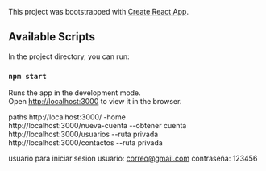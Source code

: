 This project was bootstrapped with [Create React App](https://github.com/facebook/create-react-app).

## Available Scripts

In the project directory, you can run:

### `npm start`

Runs the app in the development mode.<br />
Open [http://localhost:3000](http://localhost:3000) to view it in the browser.

paths
http://localhost:3000/ -home </br>
http://localhost:3000/nueva-cuenta --obtener cuenta </br>
http://localhost:3000/usuarios  --ruta privada </br>
http://localhost:3000/contactos --ruta privada </br>

usuario para iniciar sesion
usuario:  correo@gmail.com
contraseña: 123456


